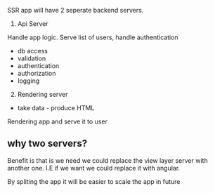 SSR app will have 2 seperate backend servers.

1. Api Server

Handle app logic. Serve list of users, handle authentication

- db access
- validation
- authentication
- authorization
- logging

2. Rendering server

- take data - produce HTML

Rendering app and serve it to user

## why two servers?

Benefit is that is we need we could replace the view layer server with another one. I.E if we want we could replace it with angular.

By spliting the app it will be easier to scale the app in future
